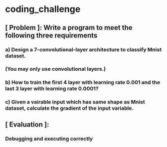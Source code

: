 # coding_challenge

## [ Problem ]: Write a program to meet the following three requirements
### a) Design a 7-convolutional-layer architecture to classify Mnist dataset. 
###    (You may only use convolutional layers.)

### b) How to train the first 4 layer with learning rate 0.001 and the last 3 layer with learning rate 0.0001?

### c) Given a vairable input which has same shape as Mnist dataset, calculate the gradient of the input variable.

## [ Evaluation ]: 
### Debugging and executing correctly
